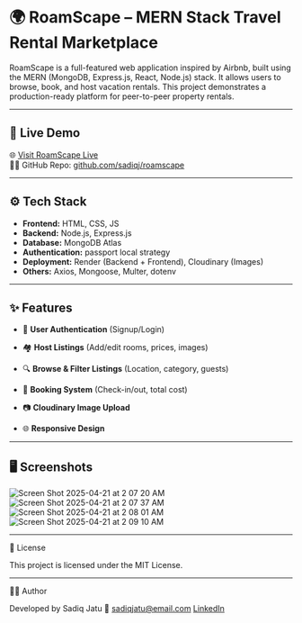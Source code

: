 # 🌍 RoamScape – MERN Stack Travel Rental Marketplace

RoamScape is a full-featured web application inspired by Airbnb, built using the MERN (MongoDB, Express.js, React, Node.js) stack. It allows users to browse, book, and host vacation rentals. This project demonstrates a production-ready platform for peer-to-peer property rentals.

---

## 🚀 Live Demo

🌐 [Visit RoamScape Live](https://roamscape.onrender.com)  
🧑‍💻 GitHub Repo: [github.com/sadiqj/roamscape](https://github.com/sadiqj/roamscape)

---

## ⚙️ Tech Stack

- **Frontend:** HTML, CSS, JS
- **Backend:** Node.js, Express.js
- **Database:** MongoDB Atlas
- **Authentication:** passport local strategy
- **Deployment:** Render (Backend + Frontend), Cloudinary (Images)
- **Others:** Axios, Mongoose, Multer, dotenv

---

## ✨ Features

- 🧾 **User Authentication** (Signup/Login)
- 🏘️ **Host Listings** (Add/edit rooms, prices, images)
- 🔍 **Browse & Filter Listings** (Location, category, guests)

- 📆 **Booking System** (Check-in/out, total cost)
- 📷 **Cloudinary Image Upload**

- 🌐 **Responsive Design**



---

## 🖥️ Screenshots

![Screen Shot 2025-04-21 at 2 07 20 AM](https://github.com/user-attachments/assets/36754f0f-20cd-4661-8ed4-2a8a6470802d)
![Screen Shot 2025-04-21 at 2 07 37 AM](https://github.com/user-attachments/assets/d4ada687-1deb-4b77-a82c-59e9b751eb58)
![Screen Shot 2025-04-21 at 2 08 01 AM](https://github.com/user-attachments/assets/d470f79b-3c0e-404c-ad46-6b1a5f8c4e7f)
![Screen Shot 2025-04-21 at 2 09 10 AM](https://github.com/user-attachments/assets/957bc3cd-55bd-439c-8ac8-ce3df3878214)

---

📄 License

This project is licensed under the MIT License.

---
👨‍💻 Author

Developed by Sadiq Jatu
📧 sadiqjatu@email.com
[LinkedIn](https://linkedin.com/in/sadiq-jatu-805360314 
)
